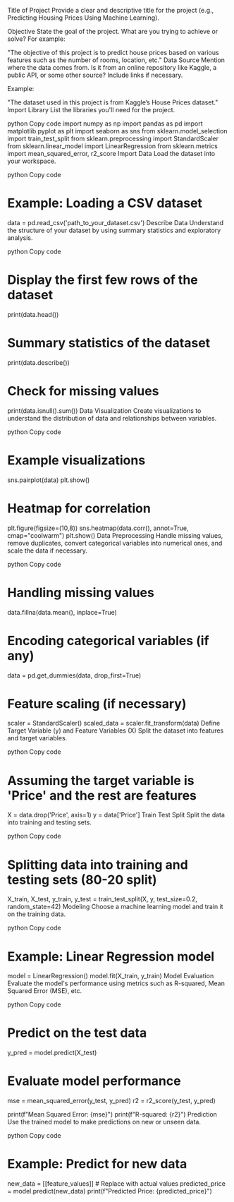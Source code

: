 Title of Project
Provide a clear and descriptive title for the project (e.g., Predicting Housing Prices Using Machine Learning).

Objective
State the goal of the project. What are you trying to achieve or solve? For example:

"The objective of this project is to predict house prices based on various features such as the number of rooms, location, etc."
Data Source
Mention where the data comes from. Is it from an online repository like Kaggle, a public API, or some other source? Include links if necessary.

Example:

"The dataset used in this project is from Kaggle’s House Prices dataset."
Import Library
List the libraries you'll need for the project.

python
Copy code
import numpy as np
import pandas as pd
import matplotlib.pyplot as plt
import seaborn as sns
from sklearn.model_selection import train_test_split
from sklearn.preprocessing import StandardScaler
from sklearn.linear_model import LinearRegression
from sklearn.metrics import mean_squared_error, r2_score
Import Data
Load the dataset into your workspace.

python
Copy code
# Example: Loading a CSV dataset
data = pd.read_csv('path_to_your_dataset.csv')
Describe Data
Understand the structure of your dataset by using summary statistics and exploratory analysis.

python
Copy code
# Display the first few rows of the dataset
print(data.head())

# Summary statistics of the dataset
print(data.describe())

# Check for missing values
print(data.isnull().sum())
Data Visualization
Create visualizations to understand the distribution of data and relationships between variables.

python
Copy code
# Example visualizations
sns.pairplot(data)
plt.show()

# Heatmap for correlation
plt.figure(figsize=(10,8))
sns.heatmap(data.corr(), annot=True, cmap="coolwarm")
plt.show()
Data Preprocessing
Handle missing values, remove duplicates, convert categorical variables into numerical ones, and scale the data if necessary.

python
Copy code
# Handling missing values
data.fillna(data.mean(), inplace=True)

# Encoding categorical variables (if any)
data = pd.get_dummies(data, drop_first=True)

# Feature scaling (if necessary)
scaler = StandardScaler()
scaled_data = scaler.fit_transform(data)
Define Target Variable (y) and Feature Variables (X)
Split the dataset into features and target variables.

python
Copy code
# Assuming the target variable is 'Price' and the rest are features
X = data.drop('Price', axis=1)
y = data['Price']
Train Test Split
Split the data into training and testing sets.

python
Copy code
# Splitting data into training and testing sets (80-20 split)
X_train, X_test, y_train, y_test = train_test_split(X, y, test_size=0.2, random_state=42)
Modeling
Choose a machine learning model and train it on the training data.

python
Copy code
# Example: Linear Regression model
model = LinearRegression()
model.fit(X_train, y_train)
Model Evaluation
Evaluate the model's performance using metrics such as R-squared, Mean Squared Error (MSE), etc.

python
Copy code
# Predict on the test data
y_pred = model.predict(X_test)

# Evaluate model performance
mse = mean_squared_error(y_test, y_pred)
r2 = r2_score(y_test, y_pred)

print(f"Mean Squared Error: {mse}")
print(f"R-squared: {r2}")
Prediction
Use the trained model to make predictions on new or unseen data.

python
Copy code
# Example: Predict for new data
new_data = [[feature_values]]  # Replace with actual values
predicted_price = model.predict(new_data)
print(f"Predicted Price: {predicted_price}")
